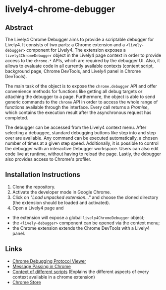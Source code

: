 # lively4-chrome-debugger

## Abstract
The Lively4 Chrome Debugger aims to provide a scriptable debugger for Lively4.
It consists of two parts: a Chrome extension and a `<lively-debugger>`
component for Lively4.
The extension exposes a `lively4ChromeDebugger` object in the Lively4 page
context in order to provide access to the `chrome.*` APIs, which are required by
the debugger UI.
Also, it allows to evaluate code in all currently available contexts (content
script, background page, Chrome DevTools, and Lively4 panel in Chrome DevTools).

The main task of the object is to expose the `chrome.debugger` API and offer
convenience methods for functions like getting all debug targets or attaching
the debugger to a page.
Furthermore, the object is able to send generic commands to the `chrome` API in
order to access the whole range of functions available through the interface.
Every call returns a *Promise*, which contains the execution result after the
asynchronous request has completed.

The debugger can be accessed from the Lively4 context menu.
After selecting a debuggee, standard debugging buttons like step into and step
over are available.
Any command can be executed automatically, a chosen number of times at a given
step speed.
Additionally, it is possible to control the debugger with an interactive
Debugger workspace.
Users can also edit code live at runtime, without having to reload the page.
Lastly, the debugger also provides access to Chrome's profiler. 


## Installation Instructions
1. Clone the repository.
2. Activate the developer mode in Google Chrome.
3. Click on *"Load unpacked extension…"* and choose the cloned directory
   (the extension should be loaded and activated).
4. Open a Lively4 page and
  - the extension will expose a global `lively4ChromeDebugger` object;
  - the `<lively-debugger>` component can be opened via the context menu;
  - the Chrome extension extends the Chrome DevTools with a Lively4 panel.


## Links
- [Chrome Debugging Protocol Viewer][debugging_protocol]
- [Message Passing in Chrome][message_passing]
- [Context of different scripts][script_context] (Explains the different aspects
  of every context available in a chrome extension)
- [Chrome Store](https://chrome.google.com/webstore/developer/dashboard)


[debugging_protocol]: https://chromedevtools.github.io/debugger-protocol-viewer/1-2/Debugger/
[message_passing]: https://developer.chrome.com/extensions/messaging
[script_context]: http://stackoverflow.com/a/9916089

